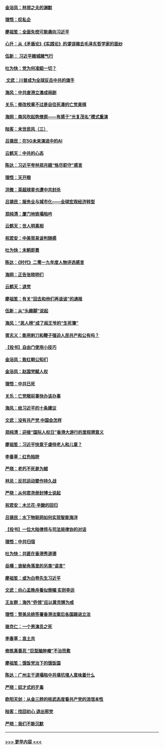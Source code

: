 #### [金浴凤：林郑之夫的渊默](../pages/nsc993/n11737735.md?t=12221133) 
#### [理悟：叹私企](../pages/nsc993/n11737715.md?t=12221133) 
#### [廖祖笙：全面失控可能袭向习近平](../pages/nsc993/n11737704.md?t=12221133) 
#### [心升：从《矛盾论》《实践论》的谬误揭去毛泽东哲学家的面纱](../pages/nsc993/n11736962.md?t=12221133) 
#### [伍新： 习近平赌城赌气行](../pages/nsc993/n11736929.md?t=12221133) 
#### [吐为快：党为何凌蹈一切？](../pages/nsc993/n11736915.md?t=12221133) 
#### [ 文武：川普成为全球反击中共的旗手](../pages/nsc993/n11736882.md?t=12221133) 
#### [海风：中共废港立澳成闹剧](../pages/nsc993/n11735857.md?t=12221133) 
#### [关乐：修改校章不过是自往死凑的亡党臭棋](../pages/nsc993/n11735097.md?t=12221133) 
#### [海网：南风吹起势燎原——有感于“光复茂名”模式重演](../pages/nsc993/n11732308.md?t=12221133) 
#### [陆客：末世民风（三）](../pages/nsc993/n11732211.md?t=12221133) 
#### [吕锡民：在5G未来演进中的AI](../pages/nsc993/n11730010.md?t=12221133) 
#### [云鹤天：中共的心态](../pages/nsc993/n11729906.md?t=12221133) 
#### [陈达：习近平夸林郑月娥“恪尽职守”感言](../pages/nsc993/n11729881.md?t=12221133) 
#### [理悟：天开眼](../pages/nsc993/n11729699.md?t=12221133) 
#### [洪微：英超球星也遭中共封杀](../pages/nsc993/n11727243.md?t=12221133) 
#### [吕锡民：服务业与城市化——全球宏观经济转型](../pages/nsc993/n11725845.md?t=12221133) 
#### [郑纯清：厦门地铁塌陷吟](../pages/nsc993/n11725813.md?t=12221133) 
#### [云鹤天：世人明真相](../pages/nsc993/n11725621.md?t=12221133) 
#### [祝君安：中美贸易谈判随感](../pages/nsc993/n11725609.md?t=12221133) 
#### [吐为快：末朝即景](../pages/nsc993/n11723365.md?t=12221133) 
#### [陈达：《时代》二零一九年度人物评选感言](../pages/nsc993/n11723337.md?t=12221133) 
#### [海网：正告张晓明们](../pages/nsc993/n11723228.md?t=12221133) 
#### [云鹤天：退党](../pages/nsc993/n11723056.md?t=12221133) 
#### [廖祖笙：有关“回去和他们再谈谈”的通报](../pages/nsc993/n11722442.md?t=12221133) 
#### [伍新：从“头踢脚”说起](../pages/nsc993/n11722429.md?t=12221133) 
#### [海风：“恶人榜”成了阎王爷的“生死簿”](../pages/nsc993/n11722272.md?t=12221133) 
#### [胥志义：能用剌刀和鞭子强迫人民共产和公有吗？](../pages/nsc993/n11720569.md?t=12221133) 
#### [【投书】自由门使用小技巧](../pages/nsc993/n11720180.md?t=12221133) 
#### [金浴凤：致红朝公知们](../pages/nsc993/n11720563.md?t=12221133) 
#### [金浴凤：赵国党赋人权](../pages/nsc993/n11720533.md?t=12221133) 
#### [理悟：中共已死](../pages/nsc993/n11720233.md?t=12221133) 
#### [关乐：亡党眼前事快办该办事](../pages/nsc993/n11719160.md?t=12221133) 
#### [海风：给习近平的十条建议](../pages/nsc993/n11717616.md?t=12221133) 
#### [文武：没有共产党 中国会怎样](../pages/nsc993/n11717584.md?t=12221133) 
#### [郑纯清：迎接“国际人权日”香港大游行的里程牌意义](../pages/nsc993/n11717417.md?t=12221133) 
#### [廖祖笙：习近平快意于虐待老人和儿童？](../pages/nsc993/n11715313.md?t=12221133) 
#### [李春草：红色陷阱](../pages/nsc993/n11715029.md?t=12221133) 
#### [严晓：老朽不死是为贼](../pages/nsc993/n11712910.md?t=12221133) 
#### [林忌：反抗运动要作持久战](../pages/nsc993/n11712623.md?t=12221133) 
#### [严晓：从何君尧册封博士说起](../pages/nsc993/n11712465.md?t=12221133) 
#### [祝君安：木兰花·辛酸的回归](../pages/nsc993/n11712381.md?t=12221133) 
#### [吕锡民：水下物联网如何实现智能海洋](../pages/nsc993/n11711158.md?t=12221133) 
#### [【投书】一位大陆律师与司法局律协的对话](../pages/nsc993/n11709675.md?t=12221133) 
#### [理悟：中共归宿](../pages/nsc993/n11710059.md?t=12221133) 
#### [吐为快：共匪在香港秀道德](../pages/nsc993/n11709979.md?t=12221133) 
#### [岳横：诡秘角落里的另类“语言”](../pages/nsc993/n11709792.md?t=12221133) 
#### [廖祖笙：或为白卷先生习近平](../pages/nsc993/n11708330.md?t=12221133) 
#### [文武：向心孟晚舟看似倒楣 实则幸运](../pages/nsc993/n11708236.md?t=12221133) 
#### [王友群：海外“侨领”应以黄克锵为戒](../pages/nsc993/n11706176.md?t=12221133) 
#### [理悟：贺美总统签署香港法案后各国跟进立法](../pages/nsc993/n11706853.md?t=12221133) 
#### [骆克仁：一个男演员之死](../pages/nsc993/n11706677.md?t=12221133) 
#### [李春草：哀土共](../pages/nsc993/n11706255.md?t=12221133) 
#### [修炼真善忍 “巨型脑肿瘤”不治而愈](../pages/nsc993/n11705340.md?t=12221133) 
#### [廖祖笙：饿饭党治下的饿饭国](../pages/nsc993/n11705085.md?t=12221133) 
#### [陈达：广州主干道塌陷中共填坑埋人意味着什么](../pages/nsc993/n11705046.md?t=12221133) 
#### [严晓：奴才式的歹毒](../pages/nsc993/n11704826.md?t=12221133) 
#### [欧阳天剑：从金三胖的核武态度看共产党的流氓本性](../pages/nsc993/n11702238.md?t=12221133) 
#### [陆客：找回初心 退出邪党](../pages/nsc993/n11702213.md?t=12221133) 
#### [严晓：我们不能沉默](../pages/nsc993/n11702110.md?t=12221133) 

----
#### [ >>> 更早内容 <<< ](../indexes/nsc993-earlier.md)
